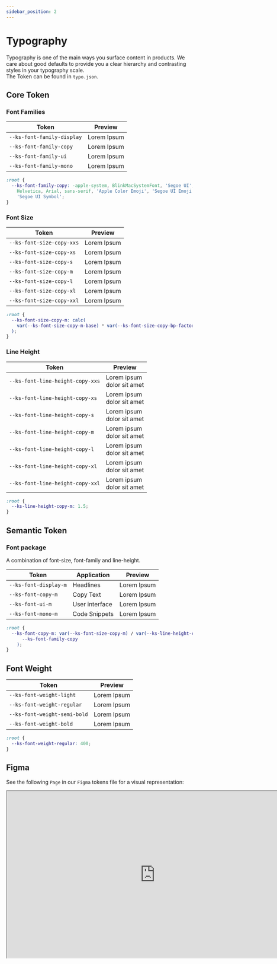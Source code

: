 ```yaml
---
sidebar_position: 2
---
```


# Typography

Typography is one of the main ways you surface content in products. We care about good defaults to provide you a clear hierarchy and contrasting styles in your typography scale.  
The Token can be found in `typo.json`.

## Core Token

### Font Families

| Token                      | Preview                                                   |
| -------------------------- | --------------------------------------------------------- |
| `--ks-font-family-display` | <div className="font-preview display">Lorem Ipsum</div>   |
| `--ks-font-family-copy`    | <div className="font-preview copy">Lorem Ipsum</div>      |
| `--ks-font-family-ui`      | <div className="font-preview interface">Lorem Ipsum</div> |
| `--ks-font-family-mono`    | <div className="font-preview mono">Lorem Ipsum</div>      |

```css token.css
:root {
  --ks-font-family-copy: -apple-system, BlinkMacSystemFont, 'Segoe UI', Roboto,
    Helvetica, Arial, sans-serif, 'Apple Color Emoji', 'Segoe UI Emoji',
    'Segoe UI Symbol';
}
```

### Font Size

| Token                     | Preview                                                  |
| ------------------------- | -------------------------------------------------------- |
| `--ks-font-size-copy-xxs` | <div className="font-preview copy-xxs">Lorem Ipsum</div> |
| `--ks-font-size-copy-xs`  | <div className="font-preview copy-xs">Lorem Ipsum</div>  |
| `--ks-font-size-copy-s`   | <div className="font-preview copy-s">Lorem Ipsum</div>   |
| `--ks-font-size-copy-m`   | <div className="font-preview copy-m">Lorem Ipsum</div>   |
| `--ks-font-size-copy-l`   | <div className="font-preview copy-l">Lorem Ipsum</div>   |
| `--ks-font-size-copy-xl`  | <div className="font-preview copy-xl">Lorem Ipsum</div>  |
| `--ks-font-size-copy-xxl` | <div className="font-preview copy-xxl">Lorem Ipsum</div> |

```css token.css
:root {
  --ks-font-size-copy-m: calc(
    var(--ks-font-size-copy-m-base) * var(--ks-font-size-copy-bp-factor, 1)
  );
}
```

### Line Height

| Token                            | Preview                                                                                                                                       |
| -------------------------------- | --------------------------------------------------------------------------------------------------------------------------------------------- |
| `--ks-font-line-height-copy-xxs` | <div className="font-preview line-height-copy-xxs">Lorem ipsum</div> <div className="font-preview line-height-copy-xxs"> dolor sit amet</div> |
| `--ks-font-line-height-copy-xs`  | <div className="font-preview line-height-copy-xs">Lorem ipsum</div> <div className="font-preview line-height-copy-xs"> dolor sit amet</div>   |
| `--ks-font-line-height-copy-s`   | <div className="font-preview line-height-copy-s">Lorem ipsum</div> <div className="font-preview line-height-copy-s"> dolor sit amet</div>     |
| `--ks-font-line-height-copy-m`   | <div className="font-preview line-height-copy-m">Lorem ipsum</div> <div className="font-preview line-height-copy-m"> dolor sit amet</div>     |
| `--ks-font-line-height-copy-l`   | <div className="font-preview line-height-copy-l">Lorem ipsum</div> <div className="font-preview line-height-copy-l"> dolor sit amet</div>     |
| `--ks-font-line-height-copy-xl`  | <div className="font-preview line-height-copy-xl">Lorem ipsum</div> <div className="font-preview line-height-copy-xl"> dolor sit amet</div>   |
| `--ks-font-line-height-copy-xxl` | <div className="font-preview line-height-copy-xxl">Lorem ipsum</div> <div className="font-preview line-height-copy-xxl"> dolor sit amet</div> |

```css token.css
:root {
  --ks-line-height-copy-m: 1.5;
}
```

## Semantic Token

### Font package

A combination of font-size, font-family and line-height.

| Token                 | Application    | Preview                                                        |
| --------------------- | -------------- | -------------------------------------------------------------- |
| `--ks-font-display-m` | Headlines      | <div className="font-preview font-display">Lorem Ipsum</div>   |
| `--ks-font-copy-m`    | Copy Text      | <div className="font-preview font-copy">Lorem Ipsum</div>      |
| `--ks-font-ui-m`      | User interface | <div className="font-preview font-interface">Lorem Ipsum</div> |
| `--ks-font-mono-m`    | Code Snippets  | <div className="font-preview font-mono">Lorem Ipsum</div>      |

```css token.css
:root {
  --ks-font-copy-m: var(--ks-font-size-copy-m) / var(--ks-line-height-copy-m) var(
      --ks-font-family-copy
    );
}
```

## Font Weight

| Token                        | Preview                                                   |
| ---------------------------- | --------------------------------------------------------- |
| `--ks-font-weight-light`     | <div className="font-preview light">Lorem Ipsum</div>     |
| `--ks-font-weight-regular`   | <div className="font-preview regular">Lorem Ipsum</div>   |
| `--ks-font-weight-semi-bold` | <div className="font-preview semi-bold">Lorem Ipsum</div> |
| `--ks-font-weight-bold`      | <div className="font-preview bold">Lorem Ipsum</div>      |

```css token.css
:root {
  --ks-font-weight-regular: 400;
}
```

## Figma

See the following `Page` in our `Figma` tokens file for a visual representation:

<iframe width="800" height="450" src="https://www.figma.com/embed?embed_host=share&url=https%3A%2F%2Fwww.figma.com%2Ffile%2FH7F4P2fsDgEkIcc7U1alk1%2FkickstartDS-Design-Tokens%3Fnode-id%3D1%253A11" allowfullscreen></iframe>
